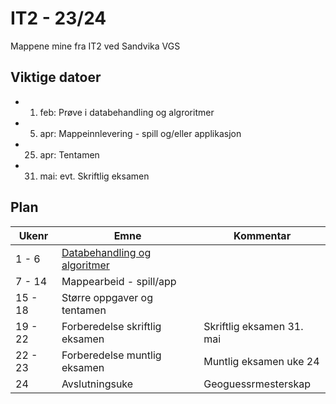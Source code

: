 # IT2 - 23/24
Mappene mine fra IT2 ved Sandvika VGS


## Viktige datoer

- 1. feb: Prøve i databehandling og algroritmer
- 5. apr: Mappeinnlevering - spill og/eller applikasjon
- 25. apr: Tentamen
- 31. mai: evt. Skriftlig eksamen

## Plan

| Ukenr   | Emne                                                                     | Kommentar                 |
| ------- | ------------------------------------------------------------------------ | ------------------------- |
| 1 - 6   | [Databehandling og algoritmer](databehandling-og-algoritmer/readme.md) |                           |
| 7 - 14  | Mappearbeid - spill/app                                                  |                           |
| 15 - 18 | Større oppgaver og tentamen                                              |                           |
| 19 - 22 | Forberedelse skriftlig eksamen                                           | Skriftlig eksamen 31. mai |
| 22 - 23 | Forberedelse muntlig eksamen                                             | Muntlig eksamen uke 24    |
| 24      | Avslutningsuke                                                           | Geoguessrmesterskap       |


